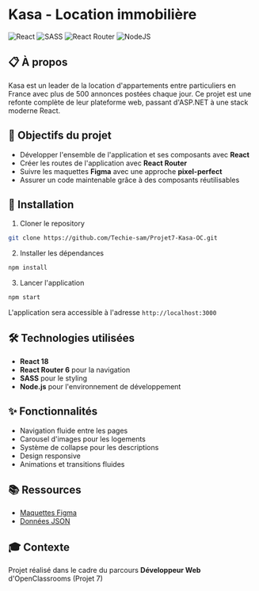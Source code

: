 # Kasa - Location immobilière

![React](https://img.shields.io/badge/React-20232A?style=for-the-badge&logo=react&logoColor=61DAFB)
![SASS](https://img.shields.io/badge/Sass-CC6699?style=for-the-badge&logo=sass&logoColor=white)
![React Router](https://img.shields.io/badge/React_Router-CA4245?style=for-the-badge&logo=react-router&logoColor=white)
![NodeJS](https://img.shields.io/badge/Node.js-43853D?style=for-the-badge&logo=node.js&logoColor=white)

## 📋 À propos

Kasa est un leader de la location d'appartements entre particuliers en France avec plus de 500 annonces postées chaque jour. Ce projet est une refonte complète de leur plateforme web, passant d'ASP.NET à une stack moderne React.

## 🎯 Objectifs du projet

- Développer l'ensemble de l'application et ses composants avec **React**
- Créer les routes de l'application avec **React Router**
- Suivre les maquettes **Figma** avec une approche **pixel-perfect**
- Assurer un code maintenable grâce à des composants réutilisables

## 🚀 Installation

1. Cloner le repository
```bash
git clone https://github.com/Techie-sam/Projet7-Kasa-OC.git
```

2. Installer les dépendances
```bash
npm install
```

3. Lancer l'application
```bash
npm start
```
L'application sera accessible à l'adresse `http://localhost:3000`

## 🛠️ Technologies utilisées

- **React 18**
- **React Router 6** pour la navigation
- **SASS** pour le styling
- **Node.js** pour l'environnement de développement

## ✨ Fonctionnalités

- Navigation fluide entre les pages
- Carousel d'images pour les logements
- Système de collapse pour les descriptions
- Design responsive
- Animations et transitions fluides

## 📚 Ressources

- [Maquettes Figma](https://www.figma.com/file/bAnXDNqRKCRRP8mY2gcb5p/UI-Design-Kasa-FR?node-id=3%3A0)
- [Données JSON](https://s3-eu-west-1.amazonaws.com/course.oc-static.com/projects/Front-End+V2/P9+React+1/logements.json)

## 🎓 Contexte

Projet réalisé dans le cadre du parcours **Développeur Web** d'OpenClassrooms (Projet 7)
